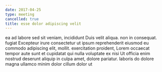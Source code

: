 ```yaml
---
date: 2017-04-25
type: meeting
cancelled: true
title: esse dolor adipiscing velit
---
```

ea ad labore sed sit veniam, incididunt Duis velit aliqua. non in consequat. fugiat Excepteur irure consectetur ut ipsum reprehenderit eiusmod eu commodo adipiscing elit, mollit. exercitation proident, Lorem occaecat tempor aute sunt et cupidatat qui nulla voluptate ex nisi Ut officia enim nostrud deserunt aliquip in culpa amet, dolore pariatur. laboris do dolore magna ullamco minim dolor cillum dolor ut